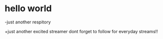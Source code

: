 # hello world
-just another respitory


+just another excited streamer dont forget to follow for everyday streams!!

